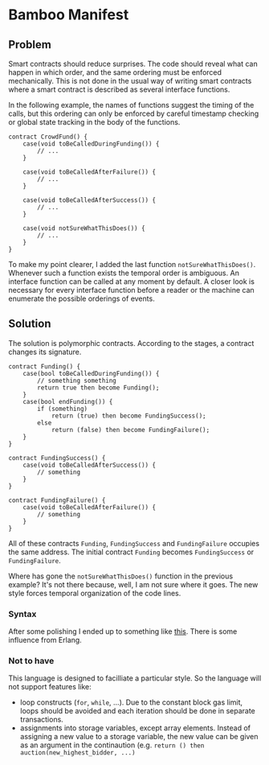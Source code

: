 # Bamboo Manifest

## Problem

Smart contracts should reduce surprises.
The code should reveal what can happen in which order, and the same
ordering must be enforced mechanically.  This is not done in the usual
way of writing smart contracts where a smart contract is described as
several interface functions.

In the following example, the names of functions suggest the timing of
the calls, but this ordering can only be enforced by careful timestamp
checking or global state tracking in the body of the functions.
```
contract CrowdFund() {
    case(void toBeCalledDuringFunding()) {
        // ...
    }

    case(void toBeCalledAfterFailure()) {
        // ...
    }

    case(void toBeCalledAfterSuccess()) {
        // ...
    }

    case(void notSureWhatThisDoes()) {
        // ...
    }
}
```
To make my point clearer, I added the last function
`notSureWhatThisDoes()`.  Whenever such a function exists the
temporal order is ambiguous. An interface function can be called
at any moment by default.  A closer look is necessary for every
interface function before a reader or the machine can enumerate
the possible orderings of events.

## Solution

The solution is polymorphic contracts.  According to the stages,
a contract changes its signature.

```
contract Funding() {
    case(bool toBeCalledDuringFunding()) {
        // something something
        return true then become Funding();
    }
    case(bool endFunding()) {
        if (something)
            return (true) then become FundingSuccess();
        else
            return (false) then become FundingFailure();
    }
}

contract FundingSuccess() {
    case(void toBeCalledAfterSuccess()) {
        // something
    }
}

contract FundingFailure() {
    case(void toBeCalledAfterFailure()) {
        // something
    }
}
```

All of these contracts `Funding`, `FundingSuccess` and `FundingFailure` occupies the same address.  The initial contract `Funding` becomes `FundingSuccess` or `FundingFailure`.

Where has gone the `notSureWhatThisDoes()` function in the previous
example?  It's not there because, well, I am not sure where it goes.
The new style forces temporal organization of the code lines.

### Syntax

After some polishing I ended up to something like [this](../src/parse/examples/00d_auction.bbo).
There is some influence from Erlang.

### Not to have

This language is designed to facilliate a particular style.
So the language will not support features like:
* loop constructs (`for`, `while`, ...).  Due to the constant block gas limit, loops should be avoided and each iteration should be done in separate transactions.
* assignments into storage variables, except array elements.  Instead of assigning a new value to a storage variable, the new value can be given as an argument in the continaution (e.g. `return () then auction(new_highest_bidder, ...)`
